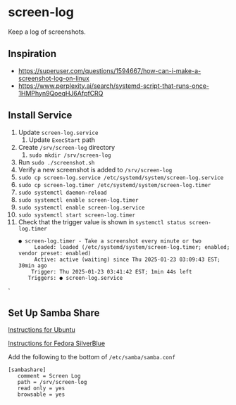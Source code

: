 # screen-log

Keep a log of screenshots.

## Inspiration

- https://superuser.com/questions/1594667/how-can-i-make-a-screenshot-log-on-linux
- https://www.perplexity.ai/search/systemd-script-that-runs-once-1HMPhyn9QoeqHJ6AfpfCRQ

## Install Service
1. Update `screen-log.service`
   1. Update `ExecStart` path
2. Create `/srv/screen-log` directory
   1. `sudo mkdir /srv/screen-log`
4. Run `sudo ./screenshot.sh`
5. Verify a new screenshot is added to `/srv/screen-log`
6. `sudo cp screen-log.service /etc/systemd/system/screen-log.service`
7. `sudo cp screen-log.timer /etc/systemd/system/screen-log.timer`
8. `sudo systemctl daemon-reload`
9. `sudo systemctl enable screen-log.timer`
10. `sudo systemctl enable screen-log.service`
11. `sudo systemctl start screen-log.timer`
12. Check that the trigger value is shown in `systemctl status screen-log.timer`
    ```
    ● screen-log.timer - Take a screenshot every minute or two
         Loaded: loaded (/etc/systemd/system/screen-log.timer; enabled; vendor preset: enabled)
         Active: active (waiting) since Thu 2025-01-23 03:09:43 EST; 30min ago
        Trigger: Thu 2025-01-23 03:41:42 EST; 1min 44s left
       Triggers: ● screen-log.service
    ```
   `

## Set Up Samba Share

[Instructions for Ubuntu](https://ubuntu.com/tutorials/install-and-configure-samba#1-overview)

[Instructions for Fedora SilverBlue](https://discussion.fedoraproject.org/t/how-to-use-samba-in-silverblue/1570/8)

Add the following to the bottom of `/etc/samba/samba.conf`
```
[sambashare]
   comment = Screen Log
   path = /srv/screen-log
   read only = yes
   browsable = yes
```
